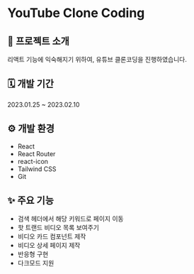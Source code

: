 # YouTube Clone Coding
## 👋 프로젝트 소개
리액트 기능에 익숙해지기 위하여, 유튜브 클론코딩을 진행하였습니다.

## 🗓️ 개발 기간
2023.01.25 ~ 2023.02.10

## ⚙️ 개발 환경
- React
- React Router
- react-icon
- Tailwind CSS
- Git

## ✨ 주요 기능
- 검색 헤더에서 해당 키워드로 페이지 이동
- 핫 트랜드 비디오 목록 보여주기
- 비디오 카드 컴포넌트 제작 
- 비디오 상세 페이지 제작
- 반응형 구현
- 다크모드 지원 